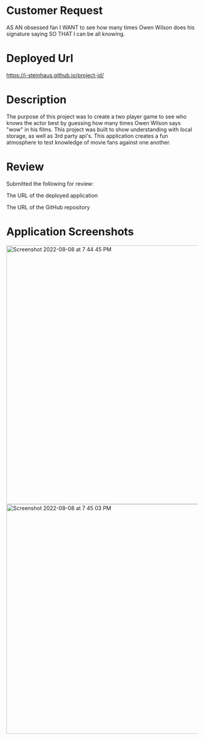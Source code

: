 # Customer Request
AS AN obsessed fan I WANT to see how many times Owen Wilson does his signature saying SO THAT I can be all knowing.

# Deployed Url 
https://j-steinhaus.github.io/project-jd/

# Description
The purpose of this project was to create a two player game to see who knows the actor best by guessing how many times Owen Wilson says "wow" in his films. This project was built to show understanding with local storage, as well as 3rd party api's. This application creates a fun atmosphere to test knowledge of movie fans against one another.  

# Review

Submitted the following for review:

The URL of the deployed application

The URL of the GitHub repository

# Application Screenshots

<img width="682" alt="Screenshot 2022-08-08 at 7 44 45 PM" src="https://user-images.githubusercontent.com/107279088/183544731-bb2fc41c-115e-4457-afcb-82c41663d25f.png">

<img width="605" alt="Screenshot 2022-08-08 at 7 45 03 PM" src="https://user-images.githubusercontent.com/107279088/183544765-d940ab4b-8aa8-4e29-b801-345de143ee63.png">

